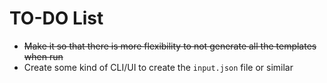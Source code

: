 # TO-DO List
- ~~Make it so that there is more flexibility to not generate all the templates when run~~
- Create some kind of CLI/UI to create the `input.json` file or similar